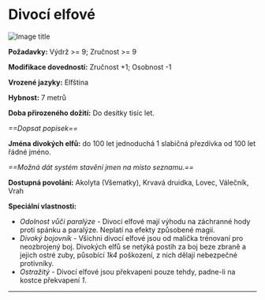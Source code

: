 # Divocí elfové

![Image title](/assets/races/Wood-Elf.jpeg)

**Požadavky:** Výdrž >= 9; Zručnost >= 9

**Modifikace dovedností:** Zručnost +1; Osobnost -1

**Vrozené jazyky:** Elfština

**Hybnost:** 7 metrů 

**Doba přirozeného dožití:** Do desítky tisíc let.

*==Dopsat popisek==*

**Jména divokých elfů:** do 100 let jednoduchá 1 slabičná přezdívka od 100 let řádné jméno.

*==Možná dát systém stavění jmen na místo seznamu.==*

**Dostupná povolání:** Akolyta (Všematky), Krvavá druidka, Lovec, Válečník, Vrah

**Speciální vlastnosti:**

- *Odolnost vůči paralýze* - Divocí elfové mají výhodu na záchranné hody proti spánku a paralýze. Neplatí na efekty způsobené magií.
- *Divoký bojovník* - Všichni divocí elfové jsou od malička trénovaní pro neozbrojený boj. Divokých elfů se netýká postih za boj beze zbraně a jejich ostré zuby, působící *1k4* poškození, z nich dělají nebezpečné protivníky. 
- *Ostražitý* - Divocí elfové jsou překvapeni pouze tehdy, padne-li na kostce překvapení *1*.

---

